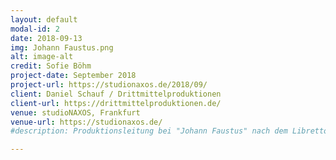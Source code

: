 ```yaml
---
layout: default
modal-id: 2
date: 2018-09-13
img: Johann Faustus.png
alt: image-alt
credit: Sofie Böhm
project-date: September 2018
project-url: https://studionaxos.de/2018/09/
client: Daniel Schauf / Drittmittelproduktionen
client-url: https://drittmittelproduktionen.de/
venue: studioNAXOS, Frankfurt
venue-url: https://studionaxos.de/
#description: Produktionsleitung bei "Johann Faustus" nach dem Libretto von Hanns Eisler unter der Regie von Daniel Schauf bei <a href="https://studionaxos.de">studioNAXOS</a> im Rahmen der Goethe Festwoche.

---
```

